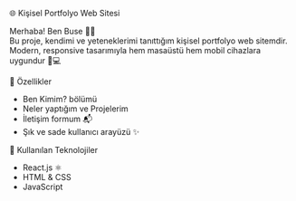 🌐 Kişisel Portfolyo Web Sitesi

Merhaba! Ben Buse 👩‍💻  
Bu proje, kendimi ve yeteneklerimi tanıttığım kişisel portfolyo web sitemdir.  
Modern, responsive tasarımıyla hem masaüstü hem mobil cihazlara uygundur 📱💻

🚀 Özellikler
- Ben Kimim? bölümü
- Neler yaptığım ve Projelerim
- İletişim formum 📬
- Şık ve sade kullanıcı arayüzü ✨

🔧 Kullanılan Teknolojiler
- React.js ⚛️
- HTML & CSS
- JavaScript
